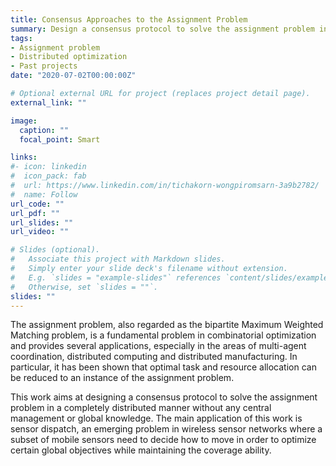 ```yaml
---
title: Consensus Approaches to the Assignment Problem
summary: Design a consensus protocol to solve the assignment problem in a distributed manner.
tags:
- Assignment problem
- Distributed optimization
- Past projects
date: "2020-07-02T00:00:00Z"

# Optional external URL for project (replaces project detail page).
external_link: ""

image:
  caption: ""
  focal_point: Smart

links:
#- icon: linkedin
#  icon_pack: fab
#  url: https://www.linkedin.com/in/tichakorn-wongpiromsarn-3a9b2782/
#  name: Follow
url_code: ""
url_pdf: ""
url_slides: ""
url_video: ""

# Slides (optional).
#   Associate this project with Markdown slides.
#   Simply enter your slide deck's filename without extension.
#   E.g. `slides = "example-slides"` references `content/slides/example-slides.md`.
#   Otherwise, set `slides = ""`.
slides: ""
---
```


The assignment problem, also regarded as the bipartite Maximum Weighted Matching problem, is a fundamental problem in combinatorial optimization and provides several applications, especially in the areas of multi-agent coordination, distributed computing and distributed manufacturing. In particular, it has been shown that optimal task and resource allocation can be reduced to an instance of the assignment problem.

This work aims at designing a consensus protocol to solve the assignment problem in a completely distributed manner without any central management or global knowledge. The main application of this work is sensor dispatch, an emerging problem in wireless sensor networks where a subset of mobile sensors need to decide how to move in order to optimize certain global objectives while maintaining the coverage ability.